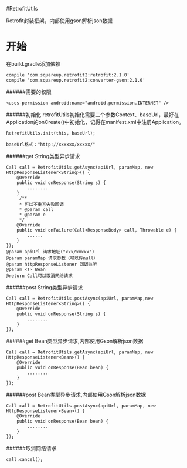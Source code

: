 #RetrofitUtils

Retrofit封装框架，内部使用gson解析json数据

开始
===
在build.gradle添加依赖
```
compile 'com.squareup.retrofit2:retrofit:2.1.0'
compile 'com.squareup.retrofit2:converter-gson:2.1.0'
```

######需要的权限
```
<uses-permission android:name="android.permission.INTERNET" />
```

######初始化
retrofitUtils初始化需要二个参数Context、baseUrl，最好在Application的onCreate()中初始化，记得在manifest.xml中注册Application。
```
RetrofitUtils.init(this, baseUrl);

baseUrl格式："http://xxxxxx/xxxxx/"
```

######get String类型异步请求
```
Call call = RetrofitUtils.getAsync(apiUrl, paramMap, new HttpResponseListener<String>() {
    @Override
    public void onResponse(String s) {
        ........
    }
     /**
     * 可以不重写失败回调
     * @param call
     * @param e
     */
    @Override
    public void onFailure(Call<ResponseBody> call, Throwable e) {
        ......
    }
});
@param apiUrl 请求地址("xxx/xxxxx")
@param paramMap 请求参数（可以传null）
@param httpResponseListener 回调监听
@param <T> Bean
@return Call可以取消网络请求
```
######post String类型异步请求
```
Call call = RetrofitUtils.postAsync(apiUrl, paramMap,new HttpResponseListener<String>() {
    @Override
    public void onResponse(String s) {
        ........
    }
});
```

######get Bean类型异步请求,内部使用Gson解析json数据
```
Call call = RetrofitUtils.getAsync(apiUrl, paramMap, new HttpResponseListener<Bean>() {
    @Override
    public void onResponse(Bean bean) {
        ........
    }
});
```

######post Bean类型异步请求,内部使用Gson解析json数据
```
Call call = RetrofitUtils.postAsync(apiUrl, paramMap, new HttpResponseListener<Bean>() {
    @Override
    public void onResponse(Bean bean) {
        ........
    }
});
```

######取消网络请求
```
call.cancel();
```
